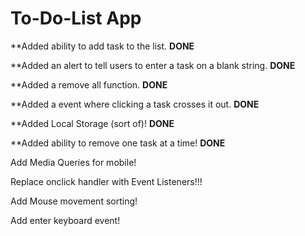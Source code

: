 # To-Do-List App


**Added ability to add task to the list. <strong>DONE</strong>

**Added an alert to tell users to enter a task on a blank string. <strong>DONE</strong>

**Added a remove all function. <strong>DONE</strong>

**Added a event where clicking a task crosses it out. <strong>DONE</strong>

**Added Local Storage (sort of)! <strong>DONE</strong>

**Added ability to remove one task at a time! <strong>DONE</strong>

Add Media Queries for mobile!

Replace onclick handler with Event Listeners!!!

Add Mouse movement sorting!

Add enter keyboard event!
